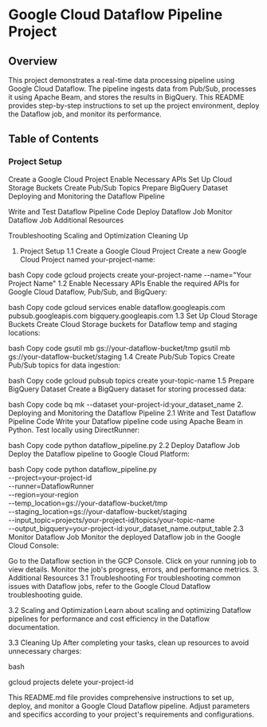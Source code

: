# Google Cloud Dataflow Pipeline Project

## Overview
This project demonstrates a real-time data processing pipeline using Google Cloud Dataflow. The pipeline ingests data from Pub/Sub, processes it using Apache Beam, and stores the results in BigQuery. This README provides step-by-step instructions to set up the project environment, deploy the Dataflow job, and monitor its performance.


## Table of Contents


### Project Setup

Create a Google Cloud Project
Enable Necessary APIs
Set Up Cloud Storage Buckets
Create Pub/Sub Topics
Prepare BigQuery Dataset
Deploying and Monitoring the Dataflow Pipeline

Write and Test Dataflow Pipeline Code
Deploy Dataflow Job
Monitor Dataflow Job
Additional Resources

Troubleshooting
Scaling and Optimization
Cleaning Up
1. Project Setup
1.1 Create a Google Cloud Project
Create a new Google Cloud Project named your-project-name:

bash
Copy code
gcloud projects create your-project-name --name="Your Project Name"
1.2 Enable Necessary APIs
Enable the required APIs for Google Cloud Dataflow, Pub/Sub, and BigQuery:

bash
Copy code
gcloud services enable dataflow.googleapis.com pubsub.googleapis.com bigquery.googleapis.com
1.3 Set Up Cloud Storage Buckets
Create Cloud Storage buckets for Dataflow temp and staging locations:

bash
Copy code
gsutil mb gs://your-dataflow-bucket/tmp
gsutil mb gs://your-dataflow-bucket/staging
1.4 Create Pub/Sub Topics
Create Pub/Sub topics for data ingestion:

bash
Copy code
gcloud pubsub topics create your-topic-name
1.5 Prepare BigQuery Dataset
Create a BigQuery dataset for storing processed data:

bash
Copy code
bq mk --dataset your-project-id:your_dataset_name
2. Deploying and Monitoring the Dataflow Pipeline
2.1 Write and Test Dataflow Pipeline Code
Write your Dataflow pipeline code using Apache Beam in Python. Test locally using DirectRunner:

bash
Copy code
python dataflow_pipeline.py
2.2 Deploy Dataflow Job
Deploy the Dataflow pipeline to Google Cloud Platform:

bash
Copy code
python dataflow_pipeline.py \
    --project=your-project-id \
    --runner=DataflowRunner \
    --region=your-region \
    --temp_location=gs://your-dataflow-bucket/tmp \
    --staging_location=gs://your-dataflow-bucket/staging \
    --input_topic=projects/your-project-id/topics/your-topic-name \
    --output_bigquery=your-project-id:your_dataset_name.output_table
2.3 Monitor Dataflow Job
Monitor the deployed Dataflow job in the Google Cloud Console:

Go to the Dataflow section in the GCP Console.
Click on your running job to view details.
Monitor the job's progress, errors, and performance metrics.
3. Additional Resources
3.1 Troubleshooting
For troubleshooting common issues with Dataflow jobs, refer to the Google Cloud Dataflow troubleshooting guide.

3.2 Scaling and Optimization
Learn about scaling and optimizing Dataflow pipelines for performance and cost efficiency in the Dataflow documentation.

3.3 Cleaning Up
After completing your tasks, clean up resources to avoid unnecessary charges:

bash

gcloud projects delete your-project-id

This README.md file provides comprehensive instructions to set up, deploy, and monitor a Google Cloud Dataflow pipeline. Adjust parameters and specifics according to your project's requirements and configurations.









